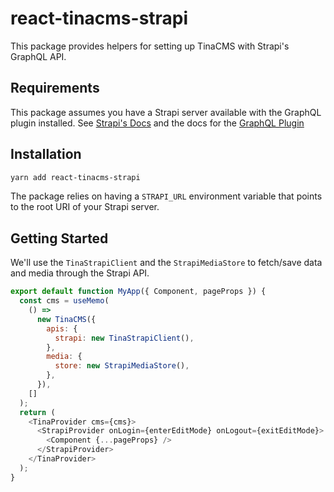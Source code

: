 # react-tinacms-strapi

This package provides helpers for setting up TinaCMS with Strapi's GraphQL API.

## Requirements

This package assumes you have a Strapi server available with the GraphQL plugin installed. See [Strapi's Docs](https://strapi.io/documentation/v3.x/getting-started/quick-start.html) and the docs for the [GraphQL Plugin](https://strapi.io/documentation/v3.x/plugins/graphql.html#usage)

## Installation

```bash
yarn add react-tinacms-strapi
```

The package relies on having a `STRAPI_URL` environment variable that points to the root URI of your Strapi server.


## Getting Started
We'll use the `TinaStrapiClient` and the `StrapiMediaStore` to fetch/save data and media through the Strapi API.

```js
export default function MyApp({ Component, pageProps }) {
  const cms = useMemo(
    () =>
      new TinaCMS({
        apis: {
          strapi: new TinaStrapiClient(),
        },
        media: {
          store: new StrapiMediaStore(),
        },
      }),
    []
  );
  return (
    <TinaProvider cms={cms}>
      <StrapiProvider onLogin={enterEditMode} onLogout={exitEditMode}>
        <Component {...pageProps} />
      </StrapiProvider>
    </TinaProvider>
  );
}
```
